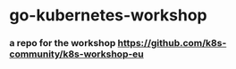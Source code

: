 # go-kubernetes-workshop

### a repo for the workshop https://github.com/k8s-community/k8s-workshop-eu